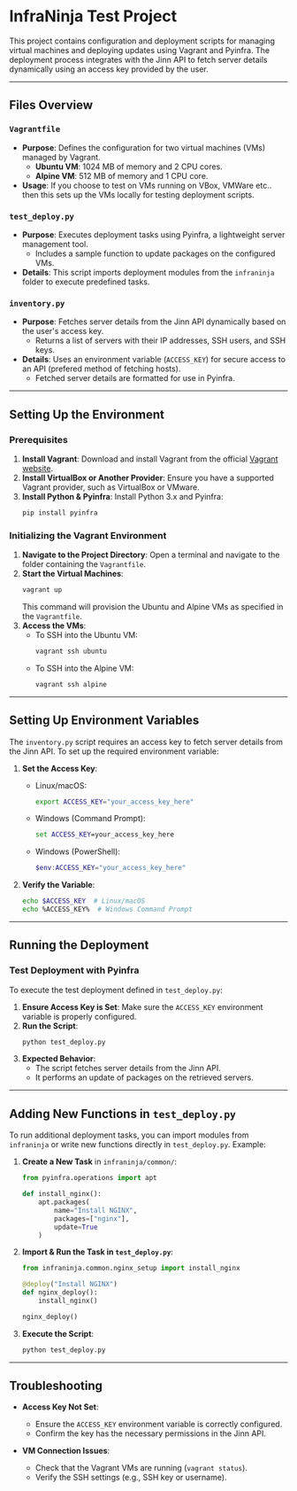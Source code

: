 # InfraNinja Test Project

This project contains configuration and deployment scripts for managing virtual machines and deploying updates using Vagrant and Pyinfra. The deployment process integrates with the Jinn API to fetch server details dynamically using an access key provided by the user.

---

## Files Overview

### `Vagrantfile`
- **Purpose**: Defines the configuration for two virtual machines (VMs) managed by Vagrant.
  - **Ubuntu VM**: 1024 MB of memory and 2 CPU cores.
  - **Alpine VM**: 512 MB of memory and 1 CPU core.
- **Usage**: If you choose to test on VMs running on VBox, VMWare etc.. then this sets up the VMs locally for testing deployment scripts.

### `test_deploy.py`
- **Purpose**: Executes deployment tasks using Pyinfra, a lightweight server management tool.
  - Includes a sample function to update packages on the configured VMs.
- **Details**: This script imports deployment modules from the `infraninja` folder to execute predefined tasks.

### `inventory.py`
- **Purpose**: Fetches server details from the Jinn API dynamically based on the user's access key.
  - Returns a list of servers with their IP addresses, SSH users, and SSH keys.
- **Details**: Uses an environment variable (`ACCESS_KEY`) for secure access to an API (prefered method of fetching hosts).
  - Fetched server details are formatted for use in Pyinfra.

---

## Setting Up the Environment

### Prerequisites
1. **Install Vagrant**: Download and install Vagrant from the official [Vagrant website](https://www.vagrantup.com/downloads).
2. **Install VirtualBox or Another Provider**: Ensure you have a supported Vagrant provider, such as VirtualBox or VMware.
3. **Install Python & Pyinfra**: Install Python 3.x and Pyinfra:
   ```bash
   pip install pyinfra
   ```

### Initializing the Vagrant Environment
1. **Navigate to the Project Directory**: Open a terminal and navigate to the folder containing the `Vagrantfile`.
2. **Start the Virtual Machines**:
   ```bash
   vagrant up
   ```
   This command will provision the Ubuntu and Alpine VMs as specified in the `Vagrantfile`.
3. **Access the VMs**:
   - To SSH into the Ubuntu VM:
     ```bash
     vagrant ssh ubuntu
     ```
   - To SSH into the Alpine VM:
     ```bash
     vagrant ssh alpine
     ```

---

## Setting Up Environment Variables

The `inventory.py` script requires an access key to fetch server details from the Jinn API. To set up the required environment variable:

1. **Set the Access Key**:
   - Linux/macOS:
     ```bash
     export ACCESS_KEY="your_access_key_here"
     ```
   - Windows (Command Prompt):
     ```cmd
     set ACCESS_KEY=your_access_key_here
     ```
   - Windows (PowerShell):
     ```powershell
     $env:ACCESS_KEY="your_access_key_here"
     ```

2. **Verify the Variable**:
   ```bash
   echo $ACCESS_KEY  # Linux/macOS
   echo %ACCESS_KEY%  # Windows Command Prompt
   ```

---

## Running the Deployment

### Test Deployment with Pyinfra
To execute the test deployment defined in `test_deploy.py`:

1. **Ensure Access Key is Set**: Make sure the `ACCESS_KEY` environment variable is properly configured.
2. **Run the Script**:
   ```bash
   python test_deploy.py
   ```
3. **Expected Behavior**:
   - The script fetches server details from the Jinn API.
   - It performs an update of packages on the retrieved servers.

---

## Adding New Functions in `test_deploy.py`

To run additional deployment tasks, you can import modules from `infraninja` or write new functions directly in `test_deploy.py`. Example:

1. **Create a New Task** in `infraninja/common/`:
   ```python
   from pyinfra.operations import apt

   def install_nginx():
       apt.packages(
           name="Install NGINX",
           packages=["nginx"],
           update=True
       )
   ```

2. **Import & Run the Task in `test_deploy.py`**:
   ```python
   from infraninja.common.nginx_setup import install_nginx

   @deploy("Install NGINX")
   def nginx_deploy():
       install_nginx()

   nginx_deploy()
   ```

3. **Execute the Script**:
   ```bash
   python test_deploy.py
   ```

---

## Troubleshooting

- **Access Key Not Set**:
  - Ensure the `ACCESS_KEY` environment variable is correctly configured.
  - Confirm the key has the necessary permissions in the Jinn API.

- **VM Connection Issues**:
  - Check that the Vagrant VMs are running (`vagrant status`).
  - Verify the SSH settings (e.g., SSH key or username).

